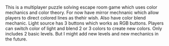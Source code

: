 This is a multiplayer puzzle solving escape room game which uses color mechanics and color theory.
For now have mirror mechnanic which allow players to direct colored lines as thehir wish.
Also have color blend mechanic. Light source has 3 buttons which works as RGB buttons. Players can switch color of light and blend 2 or 3 colors to create new colors.
Only includes 2 basic levels. But I might add new levels and new mechanics in the future.
